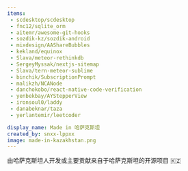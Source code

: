 ```yaml
---
items:
 - scdesktop/scdesktop
 - fnc12/sqlite_orm
 - aitemr/awesome-git-hooks
 - sozdik-kz/sozdik-android
 - mixdesign/AAShareBubbles
 - kekland/equinox
 - Slava/meteor-rethinkdb
 - SergeyMyssak/nextjs-sitemap
 - Slava/tern-meteor-sublime
 - binchik/SubscriptionPrompt
 - malikzh/NCANode
 - danchokobo/react-native-code-verification
 - yenbekbay/AYStepperView
 - ironsoul0/laddy
 - danabeknar/taza
 - yerlantemir/leetcoder

display_name: Made in 哈萨克斯坦
created_by: snxx-lppxx
image: made-in-kazakhstan.png
---
```

由哈萨克斯坦人开发或主要贡献来自于哈萨克斯坦的开源项目 :kazakhstan:

